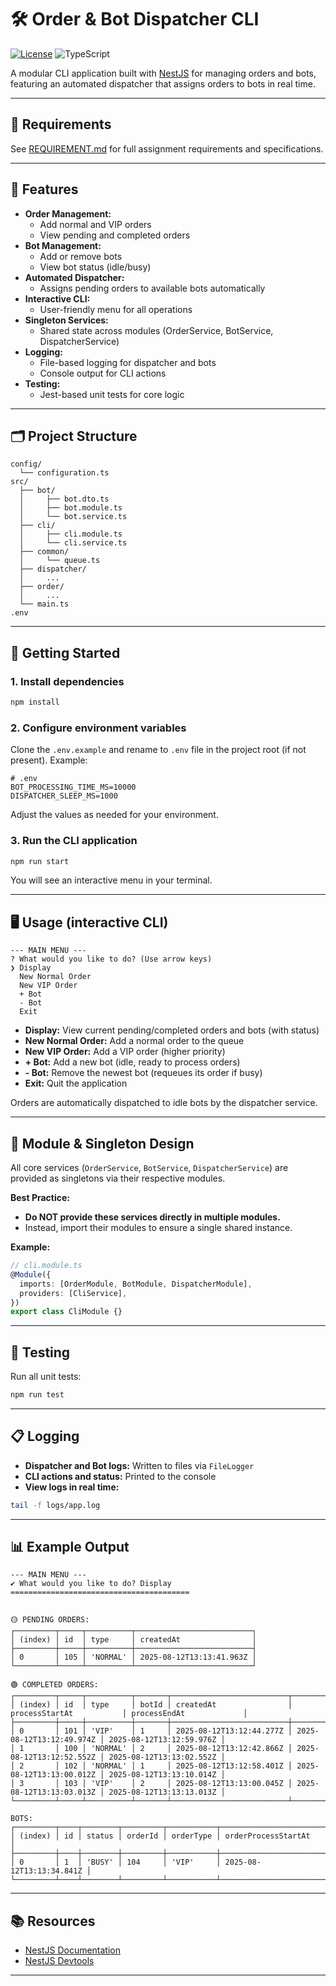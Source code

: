 
# 🛠️ Order & Bot Dispatcher CLI
[![License](https://img.shields.io/badge/license-Apache--2.0-blue.svg)](LICENSE) ![TypeScript](https://img.shields.io/badge/language-TypeScript-3178c6)

A modular CLI application built with [NestJS](https://nestjs.com/) for managing orders and bots, featuring an automated dispatcher that assigns orders to bots in real time.

---

## 📄 Requirements

See [REQUIREMENT.md](./REQUIREMENT.md) for full assignment requirements and specifications.

---

## 🚀 Features

- **Order Management:**  
  - Add normal and VIP orders  
  - View pending and completed orders  
- **Bot Management:**  
  - Add or remove bots  
  - View bot status (idle/busy)  
- **Automated Dispatcher:**  
  - Assigns pending orders to available bots automatically  
- **Interactive CLI:**  
  - User-friendly menu for all operations  
- **Singleton Services:**  
  - Shared state across modules (OrderService, BotService, DispatcherService)  
- **Logging:**  
  - File-based logging for dispatcher and bots  
  - Console output for CLI actions  
- **Testing:**  
  - Jest-based unit tests for core logic  

---

## 🗂️ Project Structure

```
config/
  └── configuration.ts
src/
  ├── bot/
  │     ├── bot.dto.ts
  │     ├── bot.module.ts
  │     └── bot.service.ts
  ├── cli/
  │     ├── cli.module.ts
  │     └── cli.service.ts
  ├── common/
  │     └── queue.ts
  ├── dispatcher/
  │     ...
  ├── order/
  │     ...
  └── main.ts
.env
```

---

## 🏁 Getting Started

### 1. Install dependencies

```bash
npm install
```

### 2. Configure environment variables

Clone the `.env.example` and rename to `.env` file in the project root (if not present). Example:

```
# .env
BOT_PROCESSING_TIME_MS=10000
DISPATCHER_SLEEP_MS=1000
```

Adjust the values as needed for your environment.

### 3. Run the CLI application

```bash
npm run start
```

You will see an interactive menu in your terminal.

---

## 🖥️ Usage (interactive CLI)
```
--- MAIN MENU ---
? What would you like to do? (Use arrow keys)
❯ Display
  New Normal Order
  New VIP Order
  + Bot
  - Bot
  Exit
```

- **Display:** View current pending/completed orders and bots (with status)
- **New Normal Order:** Add a normal order to the queue
- **New VIP Order:** Add a VIP order (higher priority)
- **+ Bot:** Add a new bot (idle, ready to process orders)
- **- Bot:** Remove the newest bot (requeues its order if busy)
- **Exit:** Quit the application

Orders are automatically dispatched to idle bots by the dispatcher service.

---

## 🧩 Module & Singleton Design

All core services (`OrderService`, `BotService`, `DispatcherService`) are provided as singletons via their respective modules.

**Best Practice:**  
- **Do NOT provide these services directly in multiple modules.**  
- Instead, import their modules to ensure a single shared instance.

**Example:**

```typescript
// cli.module.ts
@Module({
  imports: [OrderModule, BotModule, DispatcherModule],
  providers: [CliService],
})
export class CliModule {}
```

---

## 🧪 Testing

Run all unit tests:

```bash
npm run test
```

---

## 📋 Logging

- **Dispatcher and Bot logs:** Written to files via `FileLogger`
- **CLI actions and status:** Printed to the console
- **View logs in real time:**

```bash
tail -f logs/app.log
```

---

## 📊 Example Output

```
--- MAIN MENU ---
✔ What would you like to do? Display
========================================


🟡 PENDING ORDERS:
┌─────────┬─────┬──────────┬──────────────────────────┐
│ (index) │ id  │ type     │ createdAt                │
├─────────┼─────┼──────────┼──────────────────────────┤
│ 0       │ 105 │ 'NORMAL' │ 2025-08-12T13:13:41.963Z │
└─────────┴─────┴──────────┴──────────────────────────┘

🟢 COMPLETED ORDERS:
┌─────────┬─────┬──────────┬───────┬──────────────────────────┬──────────────────────────┬──────────────────────────┐
│ (index) │ id  │ type     │ botId │ createdAt                │ processStartAt           │ processEndAt             │
├─────────┼─────┼──────────┼───────┼──────────────────────────┼──────────────────────────┼──────────────────────────┤
│ 0       │ 101 │ 'VIP'    │ 1     │ 2025-08-12T13:12:44.277Z │ 2025-08-12T13:12:49.974Z │ 2025-08-12T13:12:59.976Z │
│ 1       │ 100 │ 'NORMAL' │ 2     │ 2025-08-12T13:12:42.866Z │ 2025-08-12T13:12:52.552Z │ 2025-08-12T13:13:02.552Z │
│ 2       │ 102 │ 'NORMAL' │ 1     │ 2025-08-12T13:12:58.401Z │ 2025-08-12T13:13:00.012Z │ 2025-08-12T13:13:10.014Z │
│ 3       │ 103 │ 'VIP'    │ 2     │ 2025-08-12T13:13:00.045Z │ 2025-08-12T13:13:03.013Z │ 2025-08-12T13:13:13.013Z │
└─────────┴─────┴──────────┴───────┴──────────────────────────┴──────────────────────────┴──────────────────────────┘

BOTS:
┌─────────┬────┬────────┬─────────┬───────────┬──────────────────────────┐
│ (index) │ id │ status │ orderId │ orderType │ orderProcessStartAt      │
├─────────┼────┼────────┼─────────┼───────────┼──────────────────────────┤
│ 0       │ 1  │ 'BUSY' │ 104     │ 'VIP'     │ 2025-08-12T13:13:34.841Z │
└─────────┴────┴────────┴─────────┴───────────┴──────────────────────────┘

```

---

## 📚 Resources

- [NestJS Documentation](https://docs.nestjs.com)
- [NestJS Devtools](https://devtools.nestjs.com)

---

##